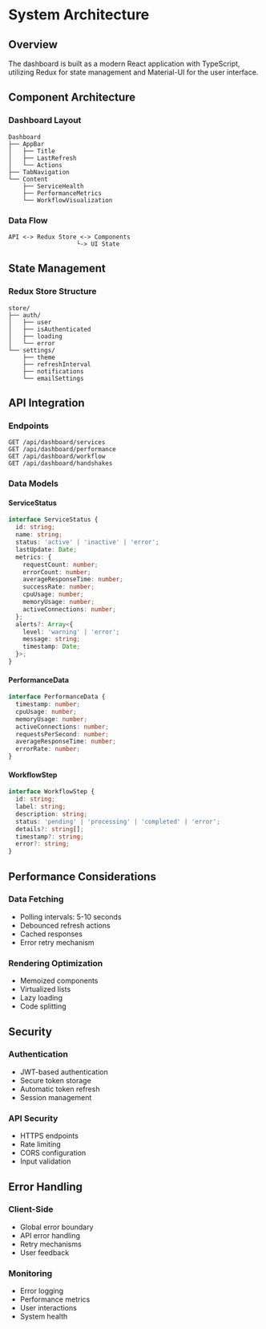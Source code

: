 # System Architecture

## Overview
The dashboard is built as a modern React application with TypeScript, utilizing Redux for state management and Material-UI for the user interface.

## Component Architecture

### Dashboard Layout
```
Dashboard
├── AppBar
│   ├── Title
│   ├── LastRefresh
│   └── Actions
├── TabNavigation
└── Content
    ├── ServiceHealth
    ├── PerformanceMetrics
    └── WorkflowVisualization
```

### Data Flow
```
API <-> Redux Store <-> Components
                   └-> UI State
```

## State Management

### Redux Store Structure
```
store/
├── auth/
│   ├── user
│   ├── isAuthenticated
│   ├── loading
│   └── error
└── settings/
    ├── theme
    ├── refreshInterval
    ├── notifications
    └── emailSettings
```

## API Integration

### Endpoints
```
GET /api/dashboard/services
GET /api/dashboard/performance
GET /api/dashboard/workflow
GET /api/dashboard/handshakes
```

### Data Models

#### ServiceStatus
```typescript
interface ServiceStatus {
  id: string;
  name: string;
  status: 'active' | 'inactive' | 'error';
  lastUpdate: Date;
  metrics: {
    requestCount: number;
    errorCount: number;
    averageResponseTime: number;
    successRate: number;
    cpuUsage: number;
    memoryUsage: number;
    activeConnections: number;
  };
  alerts?: Array<{
    level: 'warning' | 'error';
    message: string;
    timestamp: Date;
  }>;
}
```

#### PerformanceData
```typescript
interface PerformanceData {
  timestamp: number;
  cpuUsage: number;
  memoryUsage: number;
  activeConnections: number;
  requestsPerSecond: number;
  averageResponseTime: number;
  errorRate: number;
}
```

#### WorkflowStep
```typescript
interface WorkflowStep {
  id: string;
  label: string;
  description: string;
  status: 'pending' | 'processing' | 'completed' | 'error';
  details?: string[];
  timestamp?: string;
  error?: string;
}
```

## Performance Considerations

### Data Fetching
- Polling intervals: 5-10 seconds
- Debounced refresh actions
- Cached responses
- Error retry mechanism

### Rendering Optimization
- Memoized components
- Virtualized lists
- Lazy loading
- Code splitting

## Security

### Authentication
- JWT-based authentication
- Secure token storage
- Automatic token refresh
- Session management

### API Security
- HTTPS endpoints
- Rate limiting
- CORS configuration
- Input validation

## Error Handling

### Client-Side
- Global error boundary
- API error handling
- Retry mechanisms
- User feedback

### Monitoring
- Error logging
- Performance metrics
- User interactions
- System health 